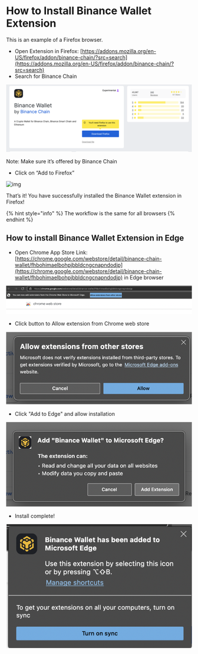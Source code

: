 # How to Install Binance Wallet Extension

This is an example of a Firefox browser.&#x20;

* Open Extension in Firefox: [https://addons.mozilla.org/en-US/firefox/addon/binance-chain/?src=search](https://addons.mozilla.org/en-US/firefox/addon/binance-chain/?src=search)
* Search for Binance Chain

![](<../../.gitbook/assets/image (87) (1).png>)

Note: Make sure it’s offered by Binance Chain

* Click on “Add to Firefox”

![img](https://lh4.googleusercontent.com/BxNDhV2jxT9B7D8cbS7Fh8XY1TVeh\_45Sm18xn\_sBCTSUGtQzFI086TBS61QHXquLxmikpSpILOAlpE-azn9EWgdwU0kraW1VrCbjqXK8liCylFw\_IBfyW40yOk5aNCX34oRi\_sX)

That’s it! You have successfully installed the Binance Wallet extension in Firefox!

{% hint style="info" %}
The workflow is the same for all browsers
{% endhint %}

## How to install Binance Wallet Extension in Edge

* Open Chrome App Store Link: [https://chrome.google.com/webstore/detail/binance-chain-wallet/fhbohimaelbohpjbbldcngcnapndodjp](https://chrome.google.com/webstore/detail/binance-chain-wallet/fhbohimaelbohpjbbldcngcnapndodjp) in Edge browser

![](<../../.gitbook/assets/image (88).png>)

* Click button to Allow extension from Chrome web store

![](<../../.gitbook/assets/image (89).png>)

* Click "Add to Edge" and allow installation

![](<../../.gitbook/assets/image (90) (1).png>)

* Install complete!

![](<../../.gitbook/assets/image (87).png>)
